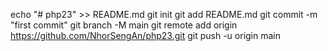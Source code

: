 echo "# php23" >> README.md
git init
git add README.md
git commit -m "first commit"
git branch -M main
git remote add origin https://github.com/NhorSengAn/php23.git
git push -u origin main
